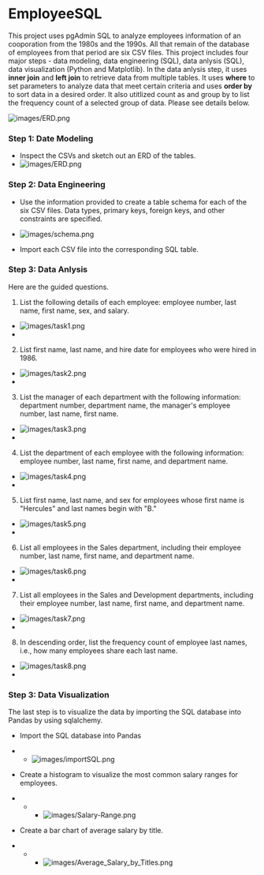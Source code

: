 # EmployeeSQL

This project uses pgAdmin SQL to analyze employees information of an cooporation from the 1980s and the 1990s. All that remain of the database of employees from that period are six CSV files. This project includes four major steps - data modeling, data engineering (SQL), data anlysis (SQL), data visualization (Python and Matplotlib). In the data anlysis step, it uses **inner join** and **left join** to retrieve data from multiple tables. It uses **where** to set parameters to analyze data that meet certain criteria and uses **order by** to sort data in a desired order. It also utitlized count as and group by to list the frequency count of a selected group of data. Please see details below.

![images/ERD.png](images/sql.png)

### Step 1: Date Modeling
* Inspect the CSVs and sketch out an ERD of the tables.
* ![images/ERD.png](images/ERD.png)

### Step 2: Data Engineering
* Use the information provided to create a table schema for each of the six CSV files. Data types, primary keys, foreign keys, and other constraints are specified. 
* ![images/schema.png](images/schema.png)

* Import each CSV file into the corresponding SQL table.

### Step 3: Data Anlysis
Here are the guided questions.
1. List the following details of each employee: employee number, last name, first name, sex, and salary.
- ![images/task1.png](images/task1.png)
-
2. List first name, last name, and hire date for employees who were hired in 1986.
- ![images/task2.png](images/task2.png)
-
3. List the manager of each department with the following information: department number, department name, the manager's employee number, last name, first name.
- ![images/task3.png](images/task3.png)
-
4. List the department of each employee with the following information: employee number, last name, first name, and department name.
- ![images/task4.png](images/task4.png)
-
5. List first name, last name, and sex for employees whose first name is "Hercules" and last names begin with "B."
- ![images/task5.png](images/task5.png)
-
6. List all employees in the Sales department, including their employee number, last name, first name, and department name.
- ![images/task6.png](images/task6.png)
-
7. List all employees in the Sales and Development departments, including their employee number, last name, first name, and department name.
- ![images/task7.png](images/task7.png)
-
8. In descending order, list the frequency count of employee last names, i.e., how many employees share each last name.
- ![images/task8.png](images/task8.png)
-

### Step 3: Data Visualization
The last step is to visualize the data by importing the SQL database into Pandas by using sqlalchemy. 

* Import the SQL database into Pandas
* - ![images/importSQL.png](images/importSQL.png)

* Create a histogram to visualize the most common salary ranges for employees.
* * - ![images/Salary-Range.png](images/Salary_Range.png)

* Create a bar chart of average salary by title.
* * - ![images/Average_Salary_by_Titles.png](images/Average_Salary_by_Titles.png)

